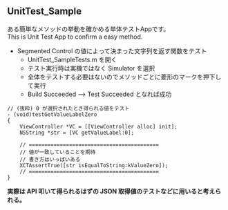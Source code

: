 ## UnitTest_Sample
ある簡単なメソッドの挙動を確かめる単体テストAppです。  
This is Unit Test App to confirm a easy method.  

* Segmented Control の値によって決まった文字列を返す関数をテスト
  - UnitTest_SampleTests.m を開く
  - テスト実行時は実機ではなく Simulator を選択
  - 全体をテストする必要はないのでメソッドごとに菱形のマークを押下して実行
  - Build Succeeded --> Test Succeeded となれば成功

```
// (抜粋) 0 が選択されたとき得られる値をテスト
- (void)testGetValueLabelZero
{
    ViewController *VC = [[ViewController alloc] init];
    NSString *str = [VC getValueLabel:0];
    
    // ==========================================
    // 値が一致していることを期待
    // 書き方はいっぱいある
    XCTAssertTrue([str isEqualToString:kValueZero]);
    // ==========================================
}
```
  
**実際は API 叩いて得られるはずの JSON 取得値のテストなどに用いると考えられる。**
